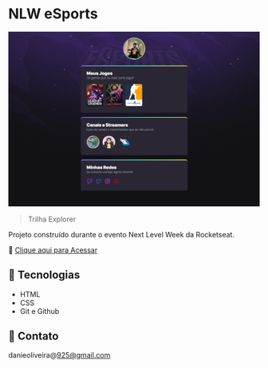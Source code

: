 # NLW eSports

![preview](./.github/preview.png)

> Trilha Explorer

Projeto construído durante o evento Next Level Week da Rocketseat.

🔗 [Clique aqui para Acessar](https://dancampos15.github.io/nlw-esports-explorer/)

## 🔧 Tecnologias

- HTML
- CSS
- Git e Github

## 📧 Contato

danieoliveira@925@gmail.com
